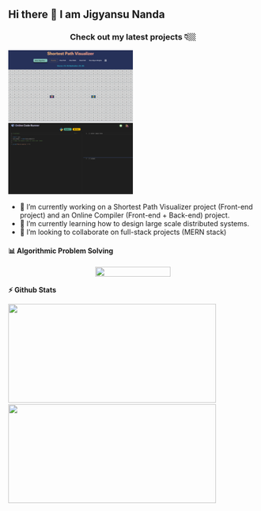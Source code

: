 ## Hi there 👋 I am Jigyansu Nanda

<h3 align="center">
Check out my latest projects 👇🏼
</h3>

<p float="left">

<img height="40%" width="50%" src="https://github.com/jigyansunanda/jigyansunanda/blob/main/media/SPF.png" alt="Shortest Path Visulaizer" href="https://jigyansunanda.github.io/Shortest-Path-Visualizer"/>

<img height="40%" width="50%" src="https://github.com/jigyansunanda/jigyansunanda/blob/main/media/OCR.png" alt="Online Code Runner" href="https://github.com/jigyansunanda/Online-Code-Runner" />
</p>

-   🔭 I’m currently working on a Shortest Path Visualizer project (Front-end project) and an Online Compiler (Front-end + Back-end) project.
-   🌱 I’m currently learning how to design large scale distributed systems.
-   👯 I’m looking to collaborate on full-stack projects (MERN stack)

<!--

Here are some ideas to get you started:

- 🔭 I’m currently working on ...
- 🌱 I’m currently learning ...
- 👯 I’m looking to collaborate on ...
- 🤔 I’m looking for help with ...
- 💬 Ask me about ...
- 📫 How to reach me: ...
- 😄 Pronouns: ...
- ⚡ Fun fact: ...
-->

#### 📊 Algorithmic Problem Solving

<p align="center">
<img height="30%" width="55%" src="https://leetcard.jacoblin.cool/jigyansunanda?theme=dark&font=Karma&ext=contest"/>
</p>

<b>⚡ Github Stats</b>

<p float="left">
<img height="200em" width="420em" src="https://github-readme-stats.vercel.app/api?username=jigyansunanda&theme=gotham&show_icons=true&hide_border=true&&count_private=true&include_all_commits=true" /> 
<img height="200em" width="420em" src="https://github-readme-stats.vercel.app/api/top-langs/?username=jigyansunanda&theme=gotham&show_icons=true&hide_border=true&layout=compact&langs_count=8"/>
</p>
